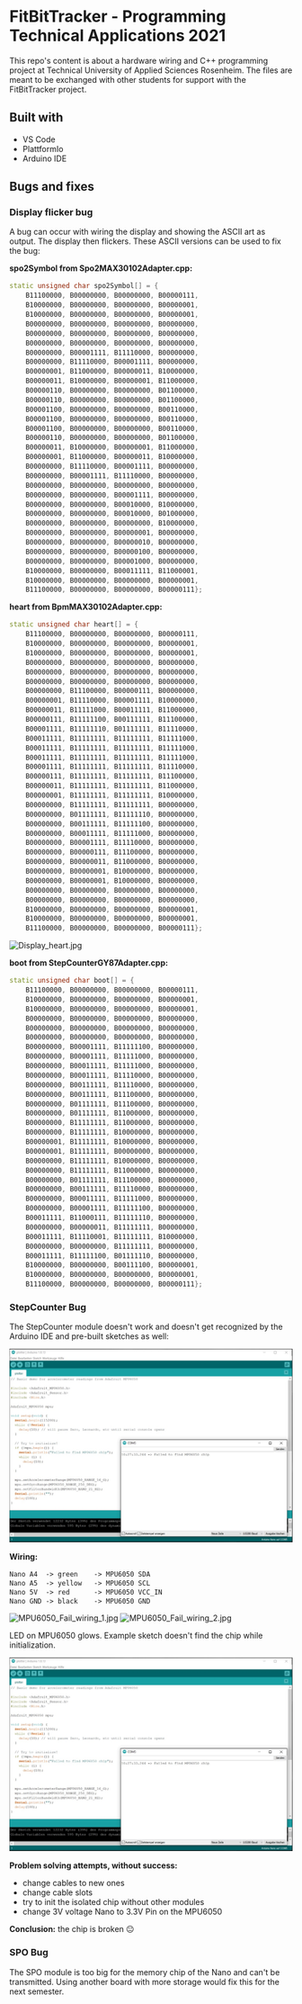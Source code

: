 # FitBitTracker - Programming Technical Applications 2021

This repo's content is about a hardware wiring and C++ programming project at Technical University of Applied Sciences Rosenheim. The files are meant to be exchanged with other students for support with the FitBitTracker project.


## Built with

* VS Code
* PlattformIo 
* Arduino IDE


## Bugs and fixes


### Display flicker bug

A bug can occur with wiring the display and showing the ASCII art as output. The display then flickers. These ASCII versions can be used to fix the bug:

**spo2Symbol from Spo2MAX30102Adapter.cpp:**

```c++
static unsigned char spo2Symbol[] = {
    B11100000, B00000000, B00000000, B00000111,
    B10000000, B00000000, B00000000, B00000001,
    B10000000, B00000000, B00000000, B00000001,
    B00000000, B00000000, B00000000, B00000000,
    B00000000, B00000000, B00000000, B00000000,
    B00000000, B00000000, B00000000, B00000000,
    B00000000, B00001111, B11110000, B00000000,
    B00000000, B11110000, B00001111, B00000000,
    B00000001, B11000000, B00000011, B10000000,
    B00000011, B10000000, B00000001, B11000000,
    B00000110, B00000000, B00000000, B01100000,
    B00000110, B00000000, B00000000, B01100000,
    B00001100, B00000000, B00000000, B00110000,
    B00001100, B00000000, B00000000, B00110000,
    B00001100, B00000000, B00000000, B00110000,
    B00000110, B00000000, B00000000, B01100000,
    B00000011, B10000000, B00000001, B11000000,
    B00000001, B11000000, B00000011, B10000000,
    B00000000, B11110000, B00001111, B00000000,
    B00000000, B00001111, B11110000, B00000000,
    B00000000, B00000000, B00000000, B00000000,
    B00000000, B00000000, B00001111, B00000000,
    B00000000, B00000000, B00010000, B10000000,
    B00000000, B00000000, B00010000, B01000000,
    B00000000, B00000000, B00000000, B10000000,
    B00000000, B00000000, B00000001, B00000000,
    B00000000, B00000000, B00000010, B00000000,
    B00000000, B00000000, B00000100, B00000000,
    B00000000, B00000000, B00001000, B00000000,
    B10000000, B00000000, B00011111, B11000001,
    B10000000, B00000000, B00000000, B00000001,
    B11100000, B00000000, B00000000, B00000111};
```

**heart from BpmMAX30102Adapter.cpp:**

```c++
static unsigned char heart[] = {
	B11100000, B00000000, B00000000, B00000111,
	B10000000, B00000000, B00000000, B00000001,
	B10000000, B00000000, B00000000, B00000001,
	B00000000, B00000000, B00000000, B00000000,
	B00000000, B00000000, B00000000, B00000000,
	B00000000, B00000000, B00000000, B00000000,
	B00000000, B11100000, B00000111, B00000000,
	B00000001, B11110000, B00001111, B10000000,
	B00000011, B11111000, B00011111, B11000000,
	B00000111, B11111100, B00111111, B11100000,
	B00001111, B11111110, B01111111, B11110000,
	B00011111, B11111111, B11111111, B11111000,
	B00011111, B11111111, B11111111, B11111000,
	B00011111, B11111111, B11111111, B11111000,
	B00001111, B11111111, B11111111, B11110000,
	B00000111, B11111111, B11111111, B11100000,
	B00000011, B11111111, B11111111, B11000000,
	B00000001, B11111111, B11111111, B10000000,
	B00000000, B11111111, B11111111, B00000000,
	B00000000, B01111111, B11111110, B00000000,
	B00000000, B00111111, B11111100, B00000000,
	B00000000, B00011111, B11111000, B00000000,
	B00000000, B00001111, B11110000, B00000000,
	B00000000, B00000111, B11100000, B00000000,
	B00000000, B00000011, B11000000, B00000000,
	B00000000, B00000001, B10000000, B00000000,
	B00000000, B00000001, B10000000, B00000000,
	B00000000, B00000000, B00000000, B00000000,
	B00000000, B00000000, B00000000, B00000000,
	B10000000, B00000000, B00000000, B00000001,
	B10000000, B00000000, B00000000, B00000001,
	B11100000, B00000000, B00000000, B00000111};
```

![Display_heart.jpg](/img/Display_heart.jpg)


**boot from StepCounterGY87Adapter.cpp:**

```c++
static unsigned char boot[] = {
    B11100000, B00000000, B00000000, B00000111,
    B10000000, B00000000, B00000000, B00000001,
    B10000000, B00000000, B00000000, B00000001,
    B00000000, B00000000, B00000000, B00000000,
    B00000000, B00000000, B00000000, B00000000,
    B00000000, B00000000, B00000000, B00000000,
    B00000000, B00001111, B11111100, B00000000,
    B00000000, B00001111, B11111000, B00000000,
    B00000000, B00011111, B11111000, B00000000,
    B00000000, B00011111, B11110000, B00000000,
    B00000000, B00111111, B11110000, B00000000,
    B00000000, B00111111, B11100000, B00000000,
    B00000000, B01111111, B11100000, B00000000,
    B00000000, B01111111, B11000000, B00000000,
    B00000000, B11111111, B11000000, B00000000,
    B00000000, B11111111, B10000000, B00000000,
    B00000001, B11111111, B10000000, B00000000,
    B00000001, B11111111, B00000000, B00000000,
    B00000000, B11111111, B10000000, B00000000,
    B00000000, B11111111, B11000000, B00000000,
    B00000000, B01111111, B11100000, B00000000,
    B00000000, B00111111, B11110000, B00000000,
    B00000000, B00011111, B11111000, B00000000,
    B00000000, B00001111, B11111100, B00000000,
    B00011111, B11000111, B11111110, B00000000,
    B00000000, B00000011, B11111111, B00000000,
    B00011111, B11110001, B11111111, B10000000,
    B00000000, B00000000, B11111111, B00000000,
    B00011111, B11111100, B01111110, B00000000,
    B10000000, B00000000, B00111100, B00000001,
    B10000000, B00000000, B00000000, B00000001,
    B11100000, B00000000, B00000000, B00000111};
```


### StepCounter Bug

The StepCounter module doesn't work and doesn't get recognized by the Arduino IDE and pre-built sketches as well:

![MPU6050_Fail_Arduino_IDE.jpg](img/MPU6050_Fail_Arduino_IDE.jpg)


**Wiring:**

```
Nano A4  -> green    -> MPU6050 SDA
Nano A5  -> yellow   -> MPU6050 SCL
Nano 5V  -> red      -> MPU6050 VCC_IN
Nano GND -> black    -> MPU6050 GND
```

![MPU6050_Fail_wiring_1.jpg](img/MPU6050_Fail_wiring_1.jpg)
![MPU6050_Fail_wiring_2.jpg](img/MPU6050_Fail_wiring_2.jpg)


LED on MPU6050 glows.
Example sketch doesn't find the chip while initialization.

![MPU6050_Fail_Arduino_IDE](img/MPU6050_Fail_Arduino_IDE.jpg)


**Problem solving attempts, without success:**
- change cables to new ones
- change cable slots
- try to init the isolated chip without other modules
- change 3V voltage Nano to 3.3V Pin on the MPU6050

**Conclusion:** the chip is broken 😐


### SPO Bug

The SPO module is too big for the memory chip of the Nano and can't be transmitted. Using another board with more storage would fix this for the next semester.